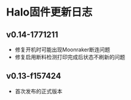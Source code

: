# Halo固件更新日志


## v0.14-1771211

* 修复开机时可能出现Moonraker断连问题
* 修复启用断料检测打印完成后状态不刷新的问题

## v0.13-f157424

* 首次发布的正式版本
